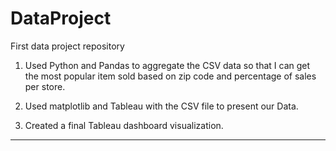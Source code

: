 # DataProject
First data project repository

1. Used Python and Pandas to aggregate the CSV data so that I can get the most popular item sold based on zip code and percentage of sales per store.

2. Used matplotlib and Tableau with the CSV file to present our Data.

3. Created a final Tableau dashboard visualization.

---

